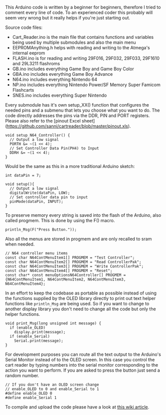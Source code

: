 This Arduino code is written by a beginner for beginners, therefore I tried to comment every line of code. To an experienced coder this probably will seem very wrong but it really helps if you're just starting out.   

Source code files:   
- Cart_Reader.ino is the main file that contains functions and variables being used by multiple submodules and also the main menu     
- EEPROMAnything.h helps with reading and writing to the Atmega's internal eeprom   
- FLASH.ino is for reading and writing 29F016, 29F032, 29F033, 29F1610 and 29L3211 flashroms   
- GB.ino includes everything Game Boy and Game Boy Color   
- GBA.ino includes everything Game Boy Advance   
- N64.ino includes everything Nintendo 64   
- NP.ino includes everything Nintendo Power/SF Memory Super Famicom Flashcarts   
- SNES.ino includes everything Super Nintendo   

Every submodule has it's own setup_XX() function that configures the needed pins and a submenu that lets you choose what you want to do. 
The code directly addresses the pins via the DDR, PIN and PORT registers.   
Please also refer to the [pinout Excel sheet] (https://github.com/sanni/cartreader/blob/master/pinout.xls).    
```
void setup_N64_Controller() {  
  // Output a low signal  
  PORTH &= ~(1 << 4);  
  // Set Controller Data Pin(PH4) to Input  
  DDRH &= ~(1 << 4);  
}  
```

Would be the same as this in a more traditional Arduino sketch:  
```
int dataPin = 7;   

void setup(){    
  // Output a low signal   
  digitalWrite(dataPin, LOW);   
  // Set controller data pin to input  
  pinMode(dataPin, INPUT);  
}  
```
To preserve memory every string is saved into the flash of the Arduino, also called progmem. This is done by using the F() macro.   
```
println_Msg(F("Press Button."));  
```
Also all the menus are stored in progmem and are only recalled to sram when needed.  
```
// N64 controller menu items  
const char N64ContMenuItem1[] PROGMEM = "Test Controller";  
const char N64ContMenuItem2[] PROGMEM = "Read ControllerPak";  
const char N64ContMenuItem3[] PROGMEM = "Write ControllerPak";  
const char N64ContMenuItem4[] PROGMEM = "Reset";  
const char* const menuOptionsN64Controller[] PROGMEM = {N64ContMenuItem1, N64ContMenuItem2, N64ContMenuItem3, N64ContMenuItem4};  
```
In an effort to keep the codebase as portable as possible instead of using the functions supplied by the OLED library directly to print out text helper functions like `println_Msg` are being used. So if you want to change to another display library you don't need to change all the code but only the helper functions. 
```
void print_Msg(long unsigned int message) {
  if (enable_OLED)
    display.print(message);
  if (enable_Serial)
    Serial.print(message);
}
```

For development purposes you can route all the text output to the Arduino's Serial Monitor instead of to the OLED screen. In this case you control the cart reader by typing numbers into the serial monitor corresponding to the action you want to perform. If you are asked to press the button just send a random number.   
```
// If you don't have an OLED screen change  
// enable_OLED to 0 and enable_Serial to 1   
#define enable_OLED 0   
#define enable_Serial 1   
```

To compile and upload the code please have a look at [this wiki article](https://github.com/sanni/cartreader/wiki/BASICS-How-to-flash-the-Arduino-Code-to-your-Cart-Reader).   
